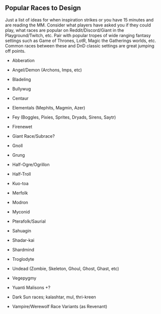 ## Popular Races to Design

Just a list of ideas for when inspiration strikes or you have 15 minutes and are reading the MM. Consider what players have asked you if they could play, what races are popular on Reddit/Discord/Giant in the Playground/Twitch, etc. Pair with popular tropes of wide ranging fantasy settings such as Game of Thrones, LotR, Magic the Gatherings worlds, etc. Common races between these and DnD classic settings are great jumping off points. 





- Abberation
- Angel/Demon (Archons, Imps, etc)
- Bladeling
- Bullywug
- Centaur
- Elementals (Mephits, Magmin, Azer)
- Fey (Boggles, Pixies, Sprites, Dryads, Sirens, Saytr)
- Firenewet
- Giant Race/Subrace?
- Gnoll
- Grung
- Half-Ogre/Ogrillon
- Half-Troll
- Kuo-toa
- Merfolk
- Modron
- Myconid
- Pterafolk/Saurial
- Sahuagin 
- Shadar-kai
- Shardmind
- Troglodyte
- Undead (Zombie, Skeleton, Ghoul, Ghost, Ghast, etc)
- Vegepygmy
- Yuanti Malisons +?

- Dark Sun races; kalashtar, mul, thri-kreen
- Vampire/Werewolf Race Variants (as Revenant) 
